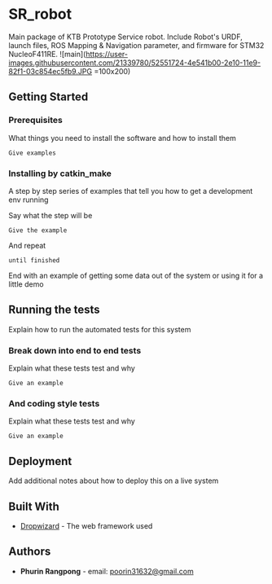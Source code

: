 # SR_robot

Main package of KTB Prototype Service robot. Include Robot's URDF, launch files, ROS Mapping & Navigation parameter, and firmware for STM32 NucleoF411RE.
![main](https://user-images.githubusercontent.com/21339780/52551724-4e541b00-2e10-11e9-82f1-03c854ec5fb9.JPG =100x200)
## Getting Started



### Prerequisites

What things you need to install the software and how to install them

```
Give examples
```

### Installing by catkin_make

A step by step series of examples that tell you how to get a development env running

Say what the step will be

```
Give the example
```

And repeat

```
until finished
```

End with an example of getting some data out of the system or using it for a little demo

## Running the tests

Explain how to run the automated tests for this system

### Break down into end to end tests

Explain what these tests test and why

```
Give an example
```

### And coding style tests

Explain what these tests test and why

```
Give an example
```

## Deployment

Add additional notes about how to deploy this on a live system

## Built With

* [Dropwizard](http://www.dropwizard.io/1.0.2/docs/) - The web framework used




## Authors

* **Phurin Rangpong** - email: poorin31632@gmail.com




